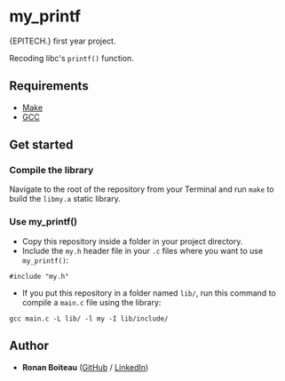 # my_printf

{EPITECH.} first year project.

Recoding libc's `printf()` function.

## Requirements

 - [Make](https://www.gnu.org/software/make/)
 - [GCC](https://gcc.gnu.org/)

## Get started

### Compile the library

Navigate to the root of the repository from your Terminal and run `make` to build the `libmy.a` static library.

### Use my_printf()

 - Copy this repository inside a folder in your project directory.
 - Include the `my.h` header file in your `.c` files where you want to use `my_printf()`:
```c_cpp
#include "my.h"
```
 - If you put this repository in a folder named `lib/`, run this command to compile a `main.c` file using the library:
```
gcc main.c -L lib/ -l my -I lib/include/
```

## Author

* **Ronan Boiteau** ([GitHub](https://github.com/ronanboiteau) / [LinkedIn](https://www.linkedin.com/in/ronanboiteau/))

